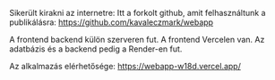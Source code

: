 Sikerült kirakni az internetre:
Itt a forkolt github, amit felhasználtunk a publikálásra:
https://github.com/kavaleczmark/webapp

A frontend backend külön szerveren fut.
A frontend Vercelen van. 
Az adatbázis és a backend pedig a Render-en fut.

Az alkalmazás elérhetősége:
https://webapp-w18d.vercel.app/